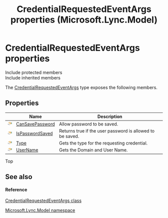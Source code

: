 ﻿---
title: CredentialRequestedEventArgs properties (Microsoft.Lync.Model)
TOCTitle: CredentialRequestedEventArgs properties
ms:assetid: Properties.T:Microsoft.Lync.Model.CredentialRequestedEventArgs_DI_3_UC_OCS14MrefLyncWPF
ms:mtpsurl: https://msdn.microsoft.com/en-us/library/microsoft.lync.model.credentialrequestedeventargs_di_3_uc_ocs14mreflyncwpf_properties(v=office.15)
ms:contentKeyID: 48595418
ms.date: 07/28/2014
mtps_version: v=office.15
---

# CredentialRequestedEventArgs properties

Include protected members  
Include inherited members  

The [CredentialRequestedEventArgs](credentialrequestedeventargs-class-microsoft-lync-model_2.md) type exposes the following members.

## Properties

<table>
<thead>
<tr class="header">
<th> </th>
<th>Name</th>
<th>Description</th>
</tr>
</thead>
<tbody>
<tr class="odd">
<td><img src="images/JJ275421.pubproperty(Office.15).gif" title="Public property" alt="Public property" /></td>
<td><a href="credentialrequestedeventargs-cansavepassword-property-microsoft-lync-model_2.md">CanSavePassword</a></td>
<td>Allow password to be saved.</td>
</tr>
<tr class="even">
<td><img src="images/JJ275421.pubproperty(Office.15).gif" title="Public property" alt="Public property" /></td>
<td><a href="credentialrequestedeventargs-ispasswordsaved-property-microsoft-lync-model_2.md">IsPasswordSaved</a></td>
<td>Returns true if the user password is allowed to be saved.</td>
</tr>
<tr class="odd">
<td><img src="images/JJ275421.pubproperty(Office.15).gif" title="Public property" alt="Public property" /></td>
<td><a href="credentialrequestedeventargs-type-property-microsoft-lync-model_2.md">Type</a></td>
<td>Gets the type for the requesting credential.</td>
</tr>
<tr class="even">
<td><img src="images/JJ275421.pubproperty(Office.15).gif" title="Public property" alt="Public property" /></td>
<td><a href="credentialrequestedeventargs-username-property-microsoft-lync-model_2.md">UserName</a></td>
<td>Gets the Domain and User Name.</td>
</tr>
</tbody>
</table>


Top

## See also

#### Reference

[CredentialRequestedEventArgs class](credentialrequestedeventargs-class-microsoft-lync-model_2.md)

[Microsoft.Lync.Model namespace](microsoft-lync-model-namespace_2.md)

